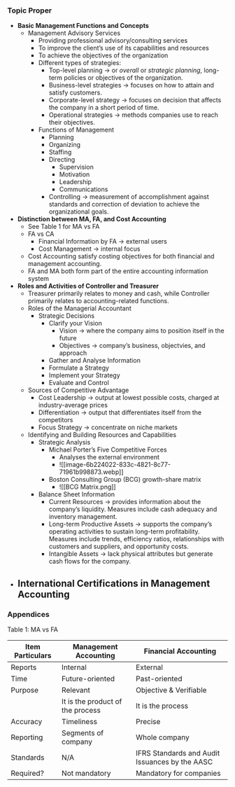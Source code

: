 ### Topic Proper
- **Basic Management Functions and Concepts**
	- Management Advisory Services
		- Providing professional advisory/consulting services
		- To improve the client’s use of its capabilities and resources
		- To achieve the objectives of the organization
		- Different types of strategies:
			- Top-level planning → or *overall* or *strategic planning*, long-term policies or objectives of the organization.
			- Business-level strategies → focuses on how to attain and satisfy customers.
			- Corporate-level strategy → focuses on decision that affects the company in a short period of time.
			- Operational strategies → methods companies use to reach their objectives.
		- Functions of Management
			- Planning
			- Organizing
			- Staffing
			- Directing
				- Supervision
				- Motivation
				- Leadership
				- Communications
			- Controlling → measurement of accomplishment against standards and correction of deviation to achieve the organizational goals.
- **Distinction between MA, FA, and Cost Accounting**
	- See Table 1 for MA vs FA
	- FA vs CA
		- Financial Information by FA → external users
		- Cost Management → internal focus
	- Cost Accounting satisfy costing objectives for both financial and management accounting.
	- FA and MA both form part of the entire accounting information system
- **Roles and Activities of Controller and Treasurer**
	- Treasurer primarily relates to money and cash, while Controller primarily relates to accounting-related functions.
	- Roles of the Managerial Accountant
		- Strategic Decisions
			- Clarify your Vision
				- Vision → where the company aims to position itself in the future
				- Objectives → company’s business, objectvies, and approach
			- Gather and Analyse Information
			- Formulate a Strategy
			- Implement your Strategy
			- Evaluate and Control
	- Sources of Competitive Advantage
		- Cost Leadership → output at lowest possible costs, charged at industry-average prices
		- Differentiation → output that differentiates itself from the competitors
		- Focus Strategy → concentrate on niche markets
	- Identifying and Building Resources and Capabilities
		- Strategic Analysis
			- Michael Porter’s Five Competitive Forces
				- Analyses the external environment
				- ![[image-6b224022-833c-4821-8c77-71961b998873.webp]]
			- Boston Consulting Group (BCG) growth-share matrix
				- ![[BCG Matrix.png]]
		- Balance Sheet Information
			- Current Resources → provides information about the company’s liquidity. Measures include cash adequacy and inventory management.
			- Long-term Productive Assets → supports the company’s operating activities to sustain long-term profitability. Measures include trends, efficiency ratios, relationships with customers and suppliers, and opportunity costs.
			- Intangible Assets → lack physical attributes but generate cash flows for the company.
- **International Certifications in Management Accounting**
	- 

### Appendices
Table 1: MA vs FA

| Item Particulars | Management Accounting            | Financial Accounting                           |
| ---------------- | -------------------------------- | ---------------------------------------------- |
| Reports          | Internal                         | External                                       |
| Time             | Future-oriented                  | Past-oriented                                  |
| Purpose          | Relevant                         | Objective & Verifiable                         |
|                  | It is the product of the process | It is the process                              |
| Accuracy         | Timeliness                       | Precise                                        |
| Reporting        | Segments of company              | Whole company                                  |
| Standards        | N/A                              | IFRS Standards and Audit Issuances by the AASC |
| Required?        | Not mandatory                    | Mandatory for companies                        |

